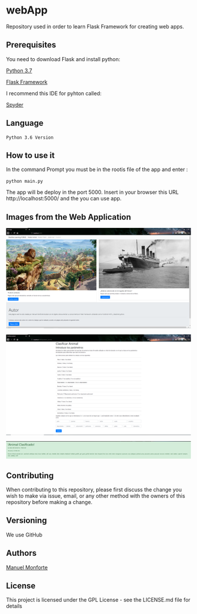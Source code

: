 # webApp

Repository used in order to learn Flask Framework for creating web apps.

## Prerequisites

You need to download Flask and install python:

[Python 3.7](https://www.python.org/downloads/)

[Flask Framework](http://flask.pocoo.org/docs/1.0/installation/)

I recommend this IDE for pyhton called:

[Spyder](https://www.spyder-ide.org/)

## Language

    Python 3.6 Version
   

## How to use it

In the command Prompt you must be in the rootis file of the app and enter :

`python main.py`

The app will be deploy in the port 5000. Insert in your browser this URL http://localhost:5000/ and the you can use app.

## Images from the Web Application

![main page](img/muestra01.png)


![animal page](img/muestra02.png)

![animal answer page](img/muestra03.png)

## Contributing

When contributing to this repository, please first discuss the change you wish to make via issue, email, or any other method with the owners of this repository before making a change.

## Versioning

We use GitHub

## Authors

[Manuel Monforte](https://github.com/manumonforte)

## License

This project is licensed under the GPL License - see the LICENSE.md file for details
